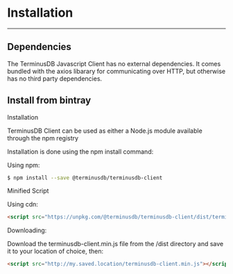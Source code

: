 # Installation

---

## Dependencies

The TerminusDB Javascript Client has no external dependencies. It comes bundled with the axios libarary for communicating over HTTP, but otherwise has no third party dependencies.

## Install from bintray

Installation

TerminusDB Client can be used as either a Node.js module available through the npm registry

Installation is done using the npm install command:

Using npm:

```bash
$ npm install --save @terminusdb/terminusdb-client
```

Minified Script

Using cdn:

```html
<script src="https://unpkg.com/@terminusdb/terminusdb-client/dist/terminusdb-client.min.js"></script>
```

Downloading:

Download the terminusdb-client.min.js file from the /dist directory and save it to your location of choice, then:

```html
<script src="http://my.saved.location/terminusdb-client.min.js"></script>
```
